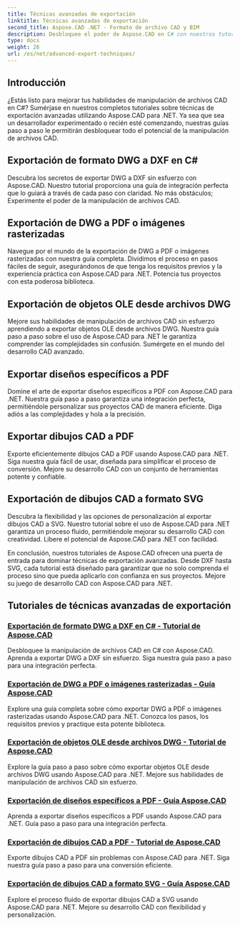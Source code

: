 ```yaml
---
title: Técnicas avanzadas de exportación
linktitle: Técnicas avanzadas de exportación
second_title: Aspose.CAD .NET - Formato de archivo CAD y BIM
description: Desbloquee el poder de Aspose.CAD en C# con nuestros tutoriales de técnicas avanzadas de exportación. Exporte DWG a DXF, PDF, imágenes rasterizadas, objetos OLE y más sin esfuerzo.
type: docs
weight: 26
url: /es/net/advanced-export-techniques/
---
```


## Introducción

¿Estás listo para mejorar tus habilidades de manipulación de archivos CAD en C#? Sumérjase en nuestros completos tutoriales sobre técnicas de exportación avanzadas utilizando Aspose.CAD para .NET. Ya sea que sea un desarrollador experimentado o recién esté comenzando, nuestras guías paso a paso le permitirán desbloquear todo el potencial de la manipulación de archivos CAD.

## Exportación de formato DWG a DXF en C#

Descubra los secretos de exportar DWG a DXF sin esfuerzo con Aspose.CAD. Nuestro tutorial proporciona una guía de integración perfecta que lo guiará a través de cada paso con claridad. No más obstáculos; Experimente el poder de la manipulación de archivos CAD.

## Exportación de DWG a PDF o imágenes rasterizadas

Navegue por el mundo de la exportación de DWG a PDF o imágenes rasterizadas con nuestra guía completa. Dividimos el proceso en pasos fáciles de seguir, asegurándonos de que tenga los requisitos previos y la experiencia práctica con Aspose.CAD para .NET. Potencia tus proyectos con esta poderosa biblioteca.

## Exportación de objetos OLE desde archivos DWG

Mejore sus habilidades de manipulación de archivos CAD sin esfuerzo aprendiendo a exportar objetos OLE desde archivos DWG. Nuestra guía paso a paso sobre el uso de Aspose.CAD para .NET le garantiza comprender las complejidades sin confusión. Sumérgete en el mundo del desarrollo CAD avanzado.

## Exportar diseños específicos a PDF

Domine el arte de exportar diseños específicos a PDF con Aspose.CAD para .NET. Nuestra guía paso a paso garantiza una integración perfecta, permitiéndole personalizar sus proyectos CAD de manera eficiente. Diga adiós a las complejidades y hola a la precisión.

## Exportar dibujos CAD a PDF

Exporte eficientemente dibujos CAD a PDF usando Aspose.CAD para .NET. Siga nuestra guía fácil de usar, diseñada para simplificar el proceso de conversión. Mejore su desarrollo CAD con un conjunto de herramientas potente y confiable.

## Exportación de dibujos CAD a formato SVG

Descubra la flexibilidad y las opciones de personalización al exportar dibujos CAD a SVG. Nuestro tutorial sobre el uso de Aspose.CAD para .NET garantiza un proceso fluido, permitiéndole mejorar su desarrollo CAD con creatividad. Libere el potencial de Aspose.CAD para .NET con facilidad.

En conclusión, nuestros tutoriales de Aspose.CAD ofrecen una puerta de entrada para dominar técnicas de exportación avanzadas. Desde DXF hasta SVG, cada tutorial está diseñado para garantizar que no solo comprenda el proceso sino que pueda aplicarlo con confianza en sus proyectos. Mejore su juego de desarrollo CAD con Aspose.CAD para .NET.
## Tutoriales de técnicas avanzadas de exportación
### [Exportación de formato DWG a DXF en C# - Tutorial de Aspose.CAD](./exporting-dwg-to-dxf/)
Desbloquee la manipulación de archivos CAD en C# con Aspose.CAD. Aprenda a exportar DWG a DXF sin esfuerzo. Siga nuestra guía paso a paso para una integración perfecta.
### [Exportación de DWG a PDF o imágenes rasterizadas - Guía Aspose.CAD](./exporting-dwg-to-pdf-or-raster-images/)
Explore una guía completa sobre cómo exportar DWG a PDF o imágenes rasterizadas usando Aspose.CAD para .NET. Conozca los pasos, los requisitos previos y practique esta potente biblioteca.
### [Exportación de objetos OLE desde archivos DWG - Tutorial de Aspose.CAD](./exporting-ole-objects-from-dwg/)
Explore la guía paso a paso sobre cómo exportar objetos OLE desde archivos DWG usando Aspose.CAD para .NET. Mejore sus habilidades de manipulación de archivos CAD sin esfuerzo.
### [Exportación de diseños específicos a PDF - Guía Aspose.CAD](./exporting-specific-layouts-to-pdf/)
Aprenda a exportar diseños específicos a PDF usando Aspose.CAD para .NET. Guía paso a paso para una integración perfecta.
### [Exportación de dibujos CAD a PDF - Tutorial de Aspose.CAD](./exporting-cad-drawings-to-pdf/)
Exporte dibujos CAD a PDF sin problemas con Aspose.CAD para .NET. Siga nuestra guía paso a paso para una conversión eficiente.
### [Exportación de dibujos CAD a formato SVG - Guía Aspose.CAD](./exporting-cad-drawings-to-svg/)
Explore el proceso fluido de exportar dibujos CAD a SVG usando Aspose.CAD para .NET. Mejore su desarrollo CAD con flexibilidad y personalización.